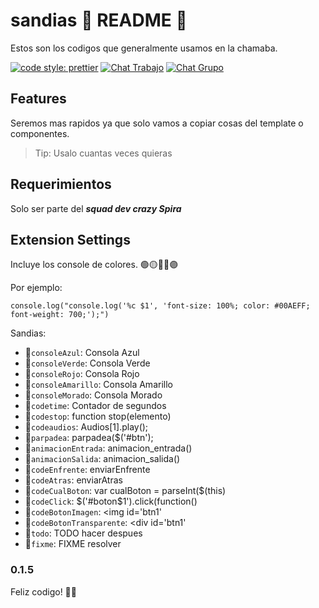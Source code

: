 # sandias 🍉 README 🍉

Estos son los codigos que generalmente usamos en la chamaba.

<a href="https://github.com/prettier/prettier"><img alt="code style: prettier" src="https://img.shields.io/badge/code_style-prettier-ff69b4.svg"></a> 
<a href="https://spiramexico.slack.com"><img alt="Chat Trabajo" src="https://img.shields.io/badge/Slack-Chat-blue.svg"></a>
<a href="https://discord.gg/FEfEFUp"><img alt="Chat Grupo" src="https://img.shields.io/discord/687863078486016040?color=%237084d6&label=Discord"></a>

## Features

Seremos mas rapidos ya que solo vamos a copiar cosas del template o componentes.

> Tip: Usalo cuantas veces quieras

## Requerimientos

Solo ser parte del ***squad dev crazy Spira***

## Extension Settings

Incluye los console de colores. 🟢🟡🔴🔵🟣

Por ejemplo:

`console.log("console.log('%c $1', 'font-size: 100%; color: #00AEFF; font-weight: 700;');")`

Sandias:
* 🍉`consoleAzul`: Consola Azul
* 🍉`consoleVerde`: Consola Verde
* 🍉`consoleRojo`: Consola Rojo
* 🍉`consoleAmarillo`: Consola Amarillo
* 🍉`consoleMorado`: Consola Morado
* 🍉`codetime`: Contador de segundos
* 🍉`codestop`: function stop(elemento)
* 🍉`codeaudios`: Audios[1].play();
* 🍉`parpadea`: parpadea($('#btn');
* 🍉`animacionEntrada`: animacion_entrada()
* 🍉`animacionSalida`: animacion_salida()
* 🍉`codeEnfrente`: enviarEnfrente
* 🍉`codeAtras`: enviarAtras
* 🍉`codeCualBoton`: var cualBoton = parseInt($(this)
* 🍉`codeClick`: $('#boton$1').click(function()
* 🍉`codeBotonImagen`: <img id='btn1'
* 🍉`codeBotonTransparente`: <div id='btn1'
* 🍉`todo`: TODO hacer despues
* 🍉`fixme`: FIXME resolver

### 0.1.5

Feliz codigo! ✌🏼